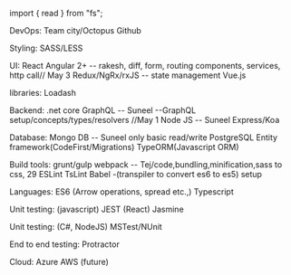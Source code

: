 import { read } from "fs";

DevOps:
Team city/Octopus
Github

Styling:
SASS/LESS

UI:
React 
Angular 2+ -- rakesh, diff, form, routing components, services, http call// May 3 
Redux/NgRx/rxJS -- state management
Vue.js

libraries:
Loadash

Backend:
.net core 
GraphQL -- Suneel --GraphQL setup/concepts/types/resolvers //May 1
Node JS -- Suneel
Express/Koa

Database:
Mongo DB -- Suneel only basic read/write
PostgreSQL
Entity framework(CodeFirst/Migrations)
TypeORM(Javascript ORM)

Build tools:
grunt/gulp
webpack -- Tej/code,bundling,minification,sass to css, 29
ESLint
TsLint
Babel -(transpiler to convert es6 to es5) setup

Languages:
ES6 (Arrow operations, spread etc.,)
Typescript

Unit testing: (javascript)
JEST (React)
Jasmine

Unit testing: (C#, NodeJS)
MSTest/NUnit 

End to end testing:
Protractor

Cloud:
Azure
AWS (future)



